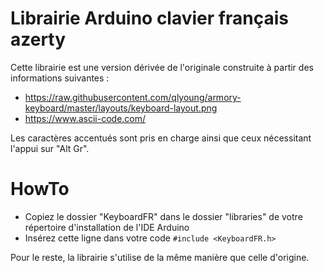 # Librairie Arduino clavier français azerty
Cette librairie est une version dérivée de l'originale construite à partir des informations suivantes :
* https://raw.githubusercontent.com/qlyoung/armory-keyboard/master/layouts/keyboard-layout.png
* https://www.ascii-code.com/

Les caractères accentués sont pris en charge ainsi que ceux nécessitant l'appui sur "Alt Gr".

# HowTo
* Copiez le dossier "KeyboardFR" dans le dossier "libraries" de votre répertoire d'installation de l'IDE Arduino
* Insérez cette ligne dans votre code ``#include <KeyboardFR.h>``

Pour le reste, la librairie s'utilise de la même manière que celle d'origine.
